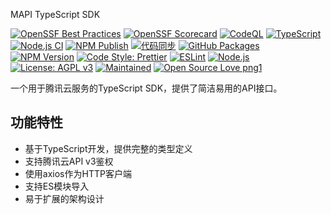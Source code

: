 MAPI TypeScript SDK

[![OpenSSF Best Practices](https://www.bestpractices.dev/projects/11338/badge)](https://www.bestpractices.dev/projects/11338)
[![OpenSSF Scorecard](https://api.scorecard.dev/projects/github.com/xiaomizhoubaobei/MZAPI-TS/badge)](https://scorecard.dev/viewer/?uri=github.com/xiaomizhoubaobei/MZAPI-TS)
[![CodeQL](https://github.com/ossf/scorecard/actions/workflows/codeql-analysis.yml/badge.svg)](https://github.com/xiaomizhoubaobei/MZAPI-TS/blob/main/.github/workflows/codeql.yml)
[![TypeScript](https://img.shields.io/badge/TypeScript-5.0%2B-blue.svg)](https://www.typescriptlang.org/)
[![Node.js CI](https://github.com/xiaomizhoubaobei/MZAPI-TS/actions/workflows/node.js.yml/badge.svg)](https://github.com/xiaomizhoubaobei/MZAPI-TS/actions/workflows/node.js.yml)
[![NPM Publish](https://github.com/xiaomizhoubaobei/MZAPI-TS/actions/workflows/npm-publish.yml/badge.svg)](https://github.com/xiaomizhoubaobei/MZAPI-TS/actions/workflows/npm-publish.yml)
[![代码同步](https://github.com/xiaomizhoubaobei/MZAPI-TS/actions/workflows/sync-to-coding.yml/badge.svg)](https://github.com/xiaomizhoubaobei/MZAPI-TS/actions/workflows/sync-to-coding.yml)
[![GitHub Packages](https://github.com/xiaomizhoubaobei/MZAPI-TS/actions/workflows/github-publish.yml/badge.svg)](https://github.com/xiaomizhoubaobei/MZAPI-TS/actions/workflows/github-publish.yml)
[![NPM Version](https://img.shields.io/npm/v/@xiaomizhoubaobei/mzapi-ts.svg)](https://www.npmjs.com/package/@xiaomizhoubaobei/mzapi-ts)
[![Code Style: Prettier](https://img.shields.io/badge/Code_Style-Prettier-ff69b4.svg)](https://github.com/prettier/prettier)
[![ESLint](https://img.shields.io/badge/ESLint-8.51.0-blue.svg)](https://eslint.org/)
[![Node.js](https://img.shields.io/badge/Node.js-18.x%20%7C%2020.x%20%7C%2022.x-brightgreen.svg)](https://nodejs.org/)
[![License: AGPL v3](https://img.shields.io/badge/License-AGPL%20v3-blue.svg)](https://www.gnu.org/licenses/agpl-3.0)
[![Maintained](https://img.shields.io/badge/Maintained-yes-green.svg)](https://github.com/xiaomizhoubaobei/MZAPI-TS/graphs/commit-activity)
[![Open Source Love png1](https://raw.githubusercontent.com/ellerbrock/open-source-badges/master/badges/open-source-v1/open-source.png)](https://github.com/ellerbrock/open-source-badges/)

一个用于腾讯云服务的TypeScript SDK，提供了简洁易用的API接口。

## 功能特性

- 基于TypeScript开发，提供完整的类型定义
- 支持腾讯云API v3鉴权
- 使用axios作为HTTP客户端
- 支持ES模块导入
- 易于扩展的架构设计
